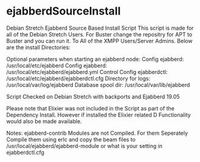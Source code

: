 # ejabberdSourceInstall
Debian Stretch Ejabberd Source Based Install Script
This script is made for all of the Debian Stretch Users. 
For Buster change the repositry for APT to Buster and you can run it. 
To All of the XMPP Users/Server Admins.
Below are the install Directories:

Optional parameters when starting an ejabberd node:
Config ejabberd:    /usr/local/etc/ejabberd
Config ejabberd:    /usr/local/etc/ejabberd/ejabberd.yml
Control Config ejabberdctl: /usr/local/etc/ejabberd/ejabberdctl.cfg
Directory for logs: /usr/local/var/log/ejabberd
Database spool dir: /usr/local/var/lib/ejabberd

Script Checked on Debian Stretch with backports and Ejabberd 19.05

Please note that Elixier was not included in the Script as part of the Dependency Install.
However if installed the Elixier related D Functionality would also be made available.

Notes: ejabberd-contrib Modules are not Compiled. For them Seperately Compile them using erlc and copy the beam files to /usr/local/ejabberd/ejabberd-module or what is your setting in ejabberdctl.cfg
